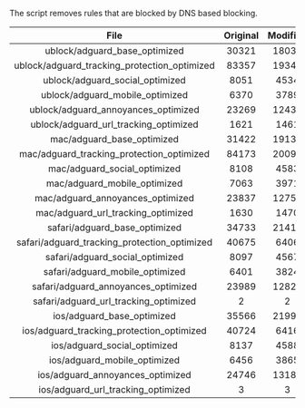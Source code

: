 The script removes rules that are blocked by DNS based blocking.


| File | Original | Modified |
|:----:|:-----:|:-----:|
| ublock/adguard_base_optimized | 30321 | 18031 |
| ublock/adguard_tracking_protection_optimized | 83357 | 19344 |
| ublock/adguard_social_optimized | 8051 | 4534 |
| ublock/adguard_mobile_optimized | 6370 | 3789 |
| ublock/adguard_annoyances_optimized | 23269 | 12436 |
| ublock/adguard_url_tracking_optimized | 1621 | 1461 |
| mac/adguard_base_optimized | 31422 | 19136 |
| mac/adguard_tracking_protection_optimized | 84173 | 20091 |
| mac/adguard_social_optimized | 8108 | 4583 |
| mac/adguard_mobile_optimized | 7063 | 3971 |
| mac/adguard_annoyances_optimized | 23837 | 12754 |
| mac/adguard_url_tracking_optimized | 1630 | 1470 |
| safari/adguard_base_optimized | 34733 | 21419 |
| safari/adguard_tracking_protection_optimized | 40675 | 6406 |
| safari/adguard_social_optimized | 8097 | 4567 |
| safari/adguard_mobile_optimized | 6401 | 3824 |
| safari/adguard_annoyances_optimized | 23989 | 12828 |
| safari/adguard_url_tracking_optimized | 2 | 2 |
| ios/adguard_base_optimized | 35566 | 21991 |
| ios/adguard_tracking_protection_optimized | 40724 | 6416 |
| ios/adguard_social_optimized | 8137 | 4588 |
| ios/adguard_mobile_optimized | 6456 | 3865 |
| ios/adguard_annoyances_optimized | 24746 | 13183 |
| ios/adguard_url_tracking_optimized | 3 | 3 |